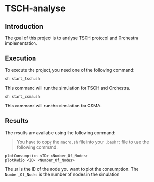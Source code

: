 # TSCH-analyse

## Introduction
The goal of this project is to analyse TSCH protocol and Orchestra implementation.

## Execution
To execute the project, you need one of the following command:
```
sh start_tsch.sh
```
This command will run the simulation for TSCH and Orchestra.
```
sh start_csma.sh
```
This command will run the simulation for CSMA.

## Results
The results are available using the following command:
> You have to copy the `macro.sh` file into your `.bashrc` file to use the following command.
```
plotConsumption <ID> <Number_Of_Nodes>
plotRadio <ID> <Number_Of_Nodes>
```
The `ID` is the ID of the node you want to plot the consumption. The `Number_Of_Nodes` is the number of nodes in the simulation.
